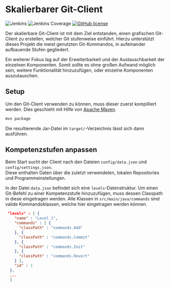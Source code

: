 # Skalierbarer Git-Client
![Jenkins](https://img.shields.io/jenkins/build?jobUrl=https%3A%2F%2Fjenkins.tobiasmanske.de%2Fjob%2FSkalierbarer%2520Git-Client%2F&style=flat-square)
![Jenkins Coverage](https://img.shields.io/jenkins/coverage/jacoco?jobUrl=https%3A%2F%2Fjenkins.tobiasmanske.de%2Fjob%2FSkalierbarer%2520Git-Client%2F&style=flat-square)
[![GitHub license](https://img.shields.io/github/license/osl2/Skalierbarer-Git-Client?style=flat-square)](https://github.com/osl2/Skalierbarer-Git-Client/blob/master/LICENSE)


Der skalierbare Git-Client ist mit dem Ziel entstanden, einen grafischen Git-Client zu erstellen, welcher Git stufenweise
einführt. Hierzu unterstützt dieses Projekt die meist genutzten Git-Kommandos, in aufeinander aufbauende Stufen gegliedert.  

Ein weiterer Fokus lag auf der Erweiterbarkeit und der Austauschbarkeit der einzelnen Komponenten.
Somit sollte es ohne großen Aufwand möglich sein, weitere Funktionalität hinzuzufügen, oder einzelne Komponenten auszutauschen.

## Setup
Um den Git-Client verwenden zu können, muss dieser zuerst kompilliert werden. Dies geschieht mit Hilfe von [Apache Maven](https://maven.apache.org/).

```bash
mvn package
```

Die resultierende Jar-Datei im `target/`-Verzeichnis lässt sich dann ausführen.

## Kompetenzstufen anpassen

Beim Start sucht der Client nach den Dateien `config/data.json` und `config/settings.json`.  
Diese enthalten Daten über die zuletzt verwendeten, lokalen Repositories und Programmeinstellungen.  

In der Datei `data.json` befindet sich eine `levels`-Datenstruktur. Um einen Git-Befehl zu einer Kompetenzstufe hinzuzufügen, muss dessen Classpath in diese eingetragen werden. Alle Klassen in `src/main/java/commands` sind valide Kommandoklassen, welche hier eingetragen werden können.
```json
 "levels" : [ {
    "name" : "Level 1",
    "commands" : [ {
      "classPath" : "commands.Add"
    }, {
      "classPath" : "commands.Commit"
    }, {
      "classPath" : "commands.Init"
    }, {
      "classPath" : "commands.Revert"
    } ],
    "id" : 1
  },
  ...
  ]
```
